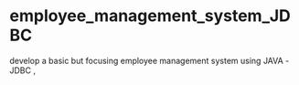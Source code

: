 # employee_management_system_JDBC
develop a basic but focusing employee management system using JAVA -JDBC ,
